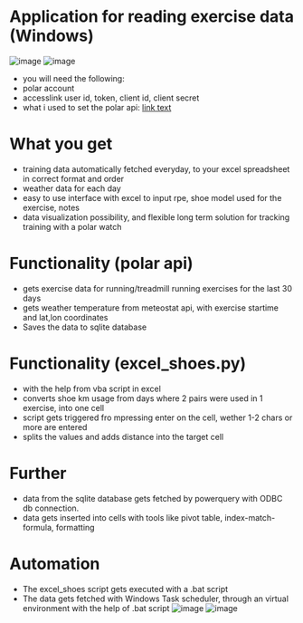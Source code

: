 # Application for reading exercise data (Windows)
![image](https://github.com/user-attachments/assets/ef5809ad-8e7d-4993-ad6b-99b793263bde)
![image](https://github.com/user-attachments/assets/0fdae245-c94c-4d54-b051-67eacf69247d)
- you will need the following:
- polar account
- accesslink user id, token, client id, client secret
- what i used to set the polar api: [link text](https://github.com/polarofficial/accesslink-example-python)
# What you get
- training data automatically fetched everyday, to your excel spreadsheet in correct format and order
- weather data for each day
- easy to use interface with excel to input rpe, shoe model used for the exercise, notes
- data visualization possibility, and flexible long term solution for tracking training with a polar watch
# Functionality (polar api)
- gets exercise data for running/treadmill running exercises for the last 30 days
- gets weather temperature from meteostat api, with exercise startime and lat,lon coordinates
- Saves the data to sqlite database
# Functionality (excel_shoes.py)
- with the help from vba script in excel
- converts shoe km usage from days where 2 pairs were used in 1 exercise, into one cell
- script gets triggered fro mpressing enter on the cell, wether 1-2 chars or more are entered
- splits the values and adds distance into the target cell
# Further
- data from the sqlite database gets fetched by powerquery with ODBC db connection.
- data gets inserted into cells with tools like pivot table, index-match-formula, formatting
# Automation
- The excel_shoes script gets executed with a .bat script
- The data gets fetched with Windows Task scheduler, through an virtual environment with the help of .bat script
![image](https://github.com/user-attachments/assets/00a75898-cf9e-493f-964b-4b34eb458a39)
  ![image](https://github.com/user-attachments/assets/85c123ec-7204-4d78-9db7-effe0753a1cf)
